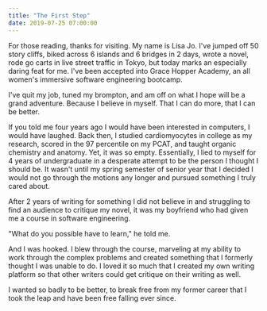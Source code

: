 ```yaml
---
title: "The First Step"
date: 2019-07-25 07:00:00
---
```


For those reading, thanks for visiting. My name is Lisa Jo. I've jumped
off 50 story cliffs, biked across 6 islands and 6 bridges in 2 days, wrote a novel, rode
go carts in live street traffic in Tokyo, but
today marks an especially daring feat for me. I've been accepted
into Grace Hopper Academy, an all women's immersive software engineering bootcamp.

I've quit my job, tuned my brompton, and am off on what I hope will
be a grand adventure. Because I believe in myself. That I can do more, that I can
be better.

If you told me four years ago I would have been interested in computers,
I would have laughed. Back then, I studied cardiomyocytes in college as my research,
scored in the 97 percentile on my PCAT, and taught organic chemistry and
anatomy. Yet, it was so empty. Essentially, I lied to myself for 4 years of
undergraduate in a desperate attempt to be the person I thought I should be.
It wasn't until my spring semester of senior year that I decided I would
not go through the motions any longer and pursued something I truly cared
about.

After 2 years of writing for something I did not believe in and
struggling to find an audience to critique my novel, it was my boyfriend
who had given me a course in software engineering.

"What do you possible have to learn," he told me.

And I was hooked. I blew through the course, marveling at my ability to
work through the complex problems and created something that I formerly thought I
was unable to do. I loved it so much that I created my own writing platform
so that other writers could get critique on their writing as well.

I wanted so badly to be better, to break free from my former career that
I took the leap and have been free falling ever since.



